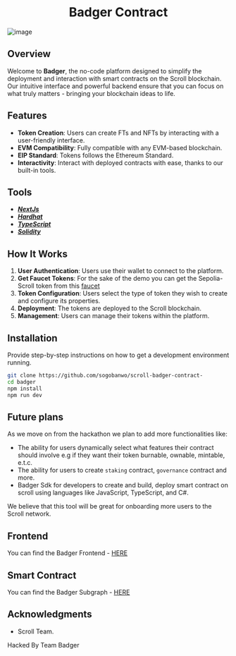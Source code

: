 # <h1 align="center"> Badger Contract </h1>

![image](https://github.com/sogobanwo/scroll-badger-contract-/assets/99739569/94041b06-f31b-4cb9-b384-011732e5eaea)

## Overview

Welcome to **Badger**, the no-code platform designed to simplify the deployment and interaction with smart contracts on the Scroll blockchain. Our intuitive interface and powerful backend ensure that you can focus on what truly matters - bringing your blockchain ideas to life.

## Features

- **Token Creation**: Users can create FTs and NFTs by interacting with a user-friendly interface.
- **EVM Compatibility**: Fully compatible with any EVM-based blockchain.
- **EIP Standard**: Tokens follows the Ethereum Standard.
- **Interactivity**: Interact with deployed contracts with ease, thanks to our built-in tools.

## Tools

- [**_NextJs_**](https://nextjs.org/)
- [**_Hardhat_**](https://hardhat.org/)
- [**_TypeScript_**](https://www.typescriptlang.org/)
- [**_Solidity_**](https://soliditylang.org/)

## How It Works

1. **User Authentication**: Users use their wallet to connect to the platform.
2. **Get Faucet Tokens**: For the sake of the demo you can get the Sepolia-Scroll token from this [faucet](https://chaindrop.org/?chainid=8082&token=0xeeeeeeeeeeeeeeeeeeeeeeeeeeeeeeeeeeeeeeee)
3. **Token Configuration**: Users select the type of token they wish to create and configure its properties.
4. **Deployment**: The tokens are deployed to the Scroll blockchain.
5. **Management**: Users can manage their tokens within the platform.

## Installation

Provide step-by-step instructions on how to get a development environment running.

```bash
git clone https://github.com/sogobanwo/scroll-badger-contract-
cd badger
npm install
npm run dev
```

## Future plans

As we move on from the hackathon we plan to add more functionalities like:

- The ability for users dynamically select what features their contract should involve e.g if they want their token burnable, ownable, mintable, e.t.c.
- The ability for users to create `staking` contract, `governance` contract and more.
- Badger Sdk for developers to create and build, deploy smart contract on scroll using languages like JavaScript, TypeScript, and C#.

We believe that this tool will be great for onboarding more users to the Scroll network.

## Frontend

You can find the Badger Frontend - [HERE](https://github.com/JeffreyJoel/badger-scroll)

## Smart Contract
You can find the Badger Subgraph - [HERE](https://github.com/sogobanwo/scroll-badger-contract-)

## Acknowledgments

- Scroll Team.

Hacked By Team Badger
